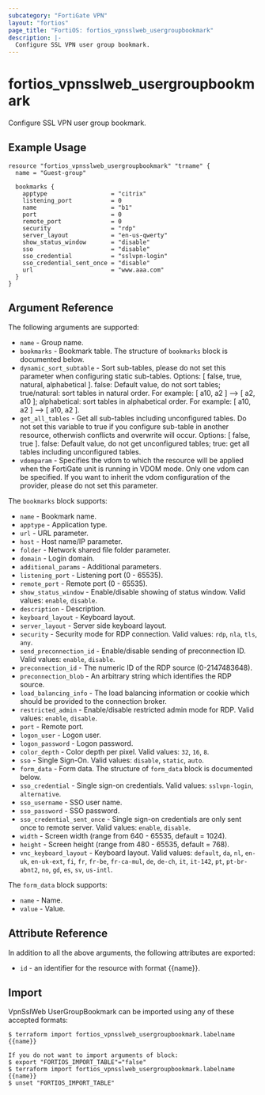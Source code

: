 ```yaml
---
subcategory: "FortiGate VPN"
layout: "fortios"
page_title: "FortiOS: fortios_vpnsslweb_usergroupbookmark"
description: |-
  Configure SSL VPN user group bookmark.
---
```


# fortios_vpnsslweb_usergroupbookmark
Configure SSL VPN user group bookmark.

## Example Usage

```hcl
resource "fortios_vpnsslweb_usergroupbookmark" "trname" {
  name = "Guest-group"

  bookmarks {
    apptype                  = "citrix"
    listening_port           = 0
    name                     = "b1"
    port                     = 0
    remote_port              = 0
    security                 = "rdp"
    server_layout            = "en-us-qwerty"
    show_status_window       = "disable"
    sso                      = "disable"
    sso_credential           = "sslvpn-login"
    sso_credential_sent_once = "disable"
    url                      = "www.aaa.com"
  }
}
```

## Argument Reference

The following arguments are supported:

* `name` - Group name.
* `bookmarks` - Bookmark table. The structure of `bookmarks` block is documented below.
* `dynamic_sort_subtable` - Sort sub-tables, please do not set this parameter when configuring static sub-tables. Options: [ false, true, natural, alphabetical ]. false: Default value, do not sort tables; true/natural: sort tables in natural order. For example: [ a10, a2 ] --> [ a2, a10 ]; alphabetical: sort tables in alphabetical order. For example: [ a10, a2 ] --> [ a10, a2 ].
* `get_all_tables` - Get all sub-tables including unconfigured tables. Do not set this variable to true if you configure sub-table in another resource, otherwish conflicts and overwrite will occur. Options: [ false, true ]. false: Default value, do not get unconfigured tables; true: get all tables including unconfigured tables. 
* `vdomparam` - Specifies the vdom to which the resource will be applied when the FortiGate unit is running in VDOM mode. Only one vdom can be specified. If you want to inherit the vdom configuration of the provider, please do not set this parameter.

The `bookmarks` block supports:

* `name` - Bookmark name.
* `apptype` - Application type.
* `url` - URL parameter.
* `host` - Host name/IP parameter.
* `folder` - Network shared file folder parameter.
* `domain` - Login domain.
* `additional_params` - Additional parameters.
* `listening_port` - Listening port (0 - 65535).
* `remote_port` - Remote port (0 - 65535).
* `show_status_window` - Enable/disable showing of status window. Valid values: `enable`, `disable`.
* `description` - Description.
* `keyboard_layout` - Keyboard layout.
* `server_layout` - Server side keyboard layout.
* `security` - Security mode for RDP connection. Valid values: `rdp`, `nla`, `tls`, `any`.
* `send_preconnection_id` - Enable/disable sending of preconnection ID. Valid values: `enable`, `disable`.
* `preconnection_id` - The numeric ID of the RDP source (0-2147483648).
* `preconnection_blob` - An arbitrary string which identifies the RDP source.
* `load_balancing_info` - The load balancing information or cookie which should be provided to the connection broker.
* `restricted_admin` - Enable/disable restricted admin mode for RDP. Valid values: `enable`, `disable`.
* `port` - Remote port.
* `logon_user` - Logon user.
* `logon_password` - Logon password.
* `color_depth` - Color depth per pixel. Valid values: `32`, `16`, `8`.
* `sso` - Single Sign-On. Valid values: `disable`, `static`, `auto`.
* `form_data` - Form data. The structure of `form_data` block is documented below.
* `sso_credential` - Single sign-on credentials. Valid values: `sslvpn-login`, `alternative`.
* `sso_username` - SSO user name.
* `sso_password` - SSO password.
* `sso_credential_sent_once` - Single sign-on credentials are only sent once to remote server. Valid values: `enable`, `disable`.
* `width` - Screen width (range from 640 - 65535, default = 1024).
* `height` - Screen height (range from 480 - 65535, default = 768).
* `vnc_keyboard_layout` - Keyboard layout. Valid values: `default`, `da`, `nl`, `en-uk`, `en-uk-ext`, `fi`, `fr`, `fr-be`, `fr-ca-mul`, `de`, `de-ch`, `it`, `it-142`, `pt`, `pt-br-abnt2`, `no`, `gd`, `es`, `sv`, `us-intl`.

The `form_data` block supports:

* `name` - Name.
* `value` - Value.


## Attribute Reference

In addition to all the above arguments, the following attributes are exported:
* `id` - an identifier for the resource with format {{name}}.

## Import

VpnSslWeb UserGroupBookmark can be imported using any of these accepted formats:
```
$ terraform import fortios_vpnsslweb_usergroupbookmark.labelname {{name}}

If you do not want to import arguments of block:
$ export "FORTIOS_IMPORT_TABLE"="false"
$ terraform import fortios_vpnsslweb_usergroupbookmark.labelname {{name}}
$ unset "FORTIOS_IMPORT_TABLE"
```
